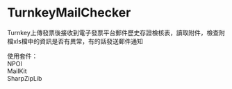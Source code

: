 # TurnkeyMailChecker
Turnkey上傳發票後接收到電子發票平台郵件歷史存證檢核表，讀取附件，檢查附檔xls檔中的資訊是否有異常，有的話發送郵件通知

使用套件：  
NPOI  
MailKit  
SharpZipLib  
